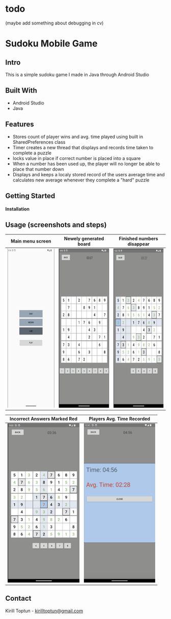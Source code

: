 # todo

(maybe add something about debugging in cv)

# Sudoku Mobile Game
## Intro
This is a simple sudoku game I made in Java through Android Studio

## Built With
- Android Studio
- Java

## Features
- Stores count of player wins and avg. time played using built in SharedPreferences class
- Timer creates a new thread that displays and records time taken to complete a puzzle
- locks value in place if correct number is placed into a square
- When a number has been used up, the player will no longer be able to place that number down
- Displays and keeps a localy stored record of the users average time and calculates new average whenever they complete a "hard" puzzle



## Getting Started
#### Installation

## Usage (screenshots and steps)


| Main menu screen | Newely generated board | Finished numbers disappear |
| --- | --- | --- |
| <img src="ImagesREADME/MainMenu.png" alt="Main Menu" height="500"/> | <img src="ImagesREADME/UntouchedBoard.png" alt="UntouchedBoard" height="500"/> | <img src="ImagesREADME/FilledSquaresUnavaliable.png" alt="Filled Squares Unavaliable" height="500"/> |

| Incorrect Answers Marked Red | Players Avg. Time Recorded |
|---|---|
|<img src="ImagesREADME/IncorrectAnswer.png" alt="Incorrect Answer" height="500"/>|<img src="ImagesREADME/GameEnd.png" alt="Game End" height="500"/>|






## Contact
Kirill Toptun - kirilltoptun@gmail.com
